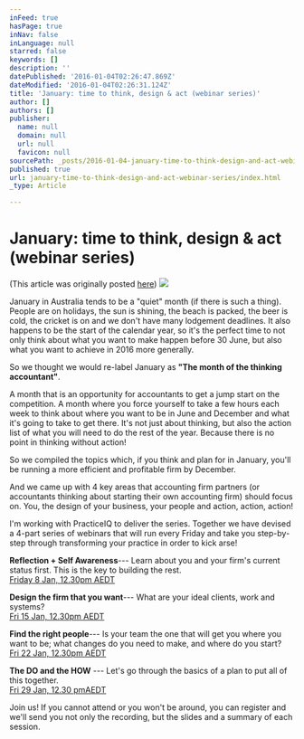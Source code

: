 ```yaml
---
inFeed: true
hasPage: true
inNav: false
inLanguage: null
starred: false
keywords: []
description: ''
datePublished: '2016-01-04T02:26:47.869Z'
dateModified: '2016-01-04T02:26:31.124Z'
title: 'January: time to think, design & act (webinar series)'
author: []
authors: []
publisher:
  name: null
  domain: null
  url: null
  favicon: null
sourcePath: _posts/2016-01-04-january-time-to-think-design-and-act-webinar-series.md
published: true
url: january-time-to-think-design-and-act-webinar-series/index.html
_type: Article

---
```

# January: time to think, design & act (webinar series)

(This article was originally posted [here][0])
![](https://the-grid-user-content.s3-us-west-2.amazonaws.com/6330dbd1-937e-41e3-876c-4b798c866569.png)

January in Australia tends to be a "quiet" month (if there is such a thing). People are on holidays, the sun is shining, the beach is packed, the beer is cold, the cricket is on and we don't have many lodgement deadlines. It also happens to be the start of the calendar year, so it's the perfect time to not only think about what you want to make happen before 30 June, but also what you want to achieve in 2016 more generally.

So we thought we would re-label January as **"The month of the thinking accountant"**.

A month that is an opportunity for accountants to get a jump start on the competition. A month where you force yourself to take a few hours each week to think about where you want to be in June and December and what it's going to take to get there. It's not just about thinking, but also the action list of what you will need to do the rest of the year. Because there is no point in thinking without action!

So we compiled the topics which, if you think and plan for in January, you'll be running a more efficient and profitable firm by December.

And we came up with 4 key areas that accounting firm partners (or accountants thinking about starting their own accounting firm) should focus on. You, the design of your business, your people and action, action, action!

I'm working with PracticeIQ to deliver the series. Together we have devised a 4-part series of webinars that will run every Friday and take you step-by-step through transforming your practice in order to kick arse!

**Reflection + Self Awareness**--- Learn about you and your firm's current status first. This is the key to building the rest.  
[Friday 8 Jan, 12.30pm AEDT][1]

**Design the firm that you want**--- What are your ideal clients, work and systems?  
[Fri 15 Jan, 12.30pm AEDT][2]

**Find the right people**--- Is your team the one that will get you where you want to be; what changes do you need to make, and where do you start?  
[Fri 22 Jan, 12.30pm AEDT][3]

**The DO and the HOW** --- Let's go through the basics of a plan to put all of this together.  
[Fri 29 Jan, 12.30 pmAEDT][4]

Join us! If you cannot attend or you won't be around, you can register and we'll send you not only the recording, but the slides and a summary of each session.

[0]: https://practiceiq.io/blog/2015/12/15/january-time-to-think-design-act/
[1]: http://practiceiq.io/events/?type=gtw&id=2259590224806998530
[2]: http://practiceiq.io/events/?type=gtw&id=1806445199116840706
[3]: https://practiceiq.io/events/?type=gtw&id=5874115953864910338
[4]: https://practiceiq.io/events/?type=gtw&id=6971085510757536002